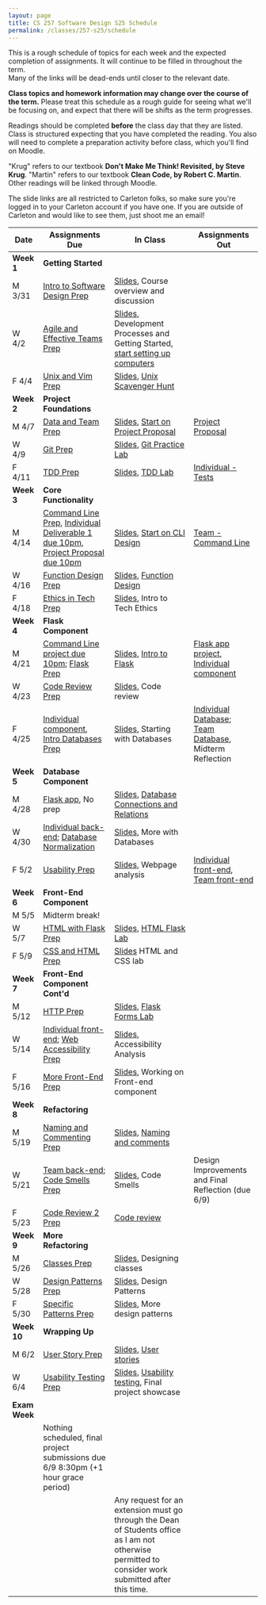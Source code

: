 ```yaml
---
layout: page
title: CS 257 Software Design S25 Schedule
permalink: /classes/257-s25/schedule
---
```


This is a rough schedule of topics for each week and the expected completion of assignments.
It will continue to be filled in throughout the term.  
Many of the links will be dead-ends until closer to the relevant date.

**Class topics and homework information may change over the course of the term.** Please treat this schedule as a rough guide for seeing what we'll be focusing on, and expect that there will be shifts as the term progresses.

Readings should be completed **before** the class day that they are listed. Class is structured expecting that you have completed the reading. You also will need to complete a preparation activity before class, which you'll find on Moodle.

"Krug" refers to our textbook **Don't Make Me Think! Revisited, by Steve Krug**.
"Martin" refers to our textbook **Clean Code, by Robert C. Martin**.
Other readings will be linked through Moodle.

The slide links are all restricted to Carleton folks, so make sure you're logged in to your Carleton account if you have one. If you are outside of Carleton and would like to see them, just shoot me an email!

| Date	| Assignments Due	| In Class |	Assignments Out |
| ------- | --------------- | ------------- | -------------- |
| **Week 1** | **Getting Started** |  | |
| M 3/31 | [Intro to Software Design Prep](intro-prep) | [Slides](https://docs.google.com/presentation/d/1WnPY3SFwvPkgFUhUWt5_yYeiLyoN_4-BSbDSUv4mNZ0/edit?usp=sharing), Course overview and discussion|  |
| W 4/2 | [Agile and Effective Teams Prep](agile-prep) | [Slides](https://docs.google.com/presentation/d/1YZo8-zWXact2-LJYutwCY5qA1w8643E17TTaG-6gjdY/edit?usp=sharing),<br> Development Processes and Getting Started, [start setting up computers](getting-started) |  |
| F 4/4 | [Unix and Vim Prep](unix-prep) | [Slides](), [Unix Scavenger Hunt](unix-scavenger-hunt) | |
| **Week 2** | **Project Foundations** | | |
| M 4/7 | [Data and Team Prep](data-prep) |[Slides](https://docs.google.com/presentation/d/1fKEwC6sWXF5k5m1qVVtHMG2OoYyJpuGtoQmWvaW6goY/edit?usp=sharing), [Start on Project Proposal](lab-proposal) | [Project Proposal](project-proposal)  | 
| W 4/9 | [Git Prep](git-prep) | [Slides](https://docs.google.com/presentation/d/11FOH8S5oi6lDcU9LW_lSYhOqd8k8UQD83fUCPcwsXxE/edit?usp=sharing), [Git Practice Lab](lab-git) | |
| F 4/11 | [TDD Prep](tdd-prep) | [Slides](), [TDD Lab](tdd)  |[Individual - Tests](project-1-ind) |
| **Week 3** | **Core Functionality** | | |
| M 4/14 |[Command Line Prep](cl-prep), [Individual Deliverable 1 due 10pm](project-1-ind),   [Project Proposal due 10pm](project-proposal) | [Slides](), [Start on CLI Design](command-line-design) | [Team - Command Line](project-command-line)  |
| W 4/16 | [Function Design Prep](function-prep) | [Slides](), [Function Design](lab-functions.pdf) | |
| F 4/18 | [Ethics in Tech Prep](ethics-prep) | [Slides](), Intro to Tech Ethics | |
| **Week 4** | **Flask Component** | | |
| M 4/21 | [Command Line project due 10pm](project-command-line); [Flask Prep](flask-prep)| [Slides](), [Intro to Flask](flask-intro) | [Flask app project](project-2-flask), [Individual component](project-2-ind) |
| W 4/23 | [Code Review Prep](code-review-prep) | [Slides](), Code review | |
| F 4/25 | [Individual component](project-2-ind), [Intro Databases Prep](intro-database-prep) | [Slides](), Starting with Databases | [Individual Database](project-4-ind); [Team Database](project-4-backend), Midterm Reflection|
| **Week 5** | **Database Component** | | |
| M 4/28 | [Flask app](project-2-flask), No prep |[Slides](), [Database Connections and Relations](psycopg2)  | |
| W 4/30 | [Individual back-end](project-4-ind); [Database Normalization](normalization-prep) | [Slides](), More with Databases |  |
| F 5/2 | [Usability Prep](web-usability-prep) | [Slides](), Webpage analysis | [Individual front-end](project-3-ind), [Team front-end](project-3-front-end)|
| **Week 6** | **Front-End Component** | | |
| M 5/5 | Midterm break! | | |
| W 5/7 | [HTML with Flask Prep](html-prep) | [Slides](), [HTML Flask Lab](flask-html)
 | F 5/9 | [CSS and HTML Prep](css-html-prep) | [Slides]() HTML and CSS lab | |
| **Week 7** | **Front-End Component Cont'd** | | |
| M 5/12 | [HTTP Prep](http-prep) | [Slides](), [Flask Forms Lab](flask-form) | |
| W 5/14 |[Individual front-end](project-3-ind); [Web Accessibility Prep](accessibility-prep) | [Slides](), Accessibility Analysis | |
| F 5/16 | [More Front-End Prep](more-front-prep) | [Slides](), Working on Front-end component | |
| **Week 8** | **Refactoring** | | |
| M 5/19 | [Naming and Commenting Prep](naming-prep) | [Slides](), [Naming and comments](https://docs.google.com/document/d/17oI-pCdvU2ICfR14rQbEbVLrZdhzQvPp4CSt_qmtXNs/edit?usp=sharing) | |
| W 5/21 | [Team back-end](project-4-backend); [Code Smells Prep](code-smells-prep) | [Slides](), Code Smells | Design Improvements and Final Reflection (due 6/9)|
| F 5/23 | [Code Review 2 Prep](review-2-prep) | [Code review](https://docs.google.com/document/d/14XSNJiFra4qo2RKNFcvgE5eRlLiUNyHS-X55gtiRHjk/edit?usp=sharing) | |
| **Week 9** | **More Refactoring** | | |
| M 5/26 | [Classes Prep](classes-prep) | [Slides](), Designing classes | |
| W 5/28 | [Design Patterns Prep](patterns-prep) | [Slides](), Design Patterns | |
| F 5/30 | [Specific Patterns Prep](more-patterns-prep) | [Slides](), More design patterns | |
| **Week 10** | **Wrapping Up** | | |
| M 6/2 | [User Story Prep](user-stories-prep) | [Slides](), [User stories](https://docs.google.com/document/d/10skIpunG7DqVl95JcwhzcgapS85rneG9tflb7XZBRTo/edit?usp=sharing) | |
| W 6/4 | [Usability Testing Prep](usability-prep) | [Slides](), [Usability testing](https://docs.google.com/document/d/167KzdJLn9OehrfxzPmUA9xB4zunkNrkrBJB40GsDlBk/edit?usp=drive_link), Final project showcase | |
| **Exam Week** | | |
| |Nothing scheduled, final project submissions due 6/9 8:30pm (+1 hour grace period) | | |
| | | Any request for an extension must go through the Dean of Students office as I am not otherwise permitted to consider work submitted after this time. | |

